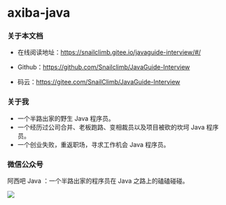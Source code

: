 # axiba-java



### 关于本文档

- 在线阅读地址：https://snailclimb.gitee.io/javaguide-interview/#/

- Github：https://github.com/Snailclimb/JavaGuide-Interview

- 码云：https://gitee.com/SnailClimb/JavaGuide-Interview

  

### 关于我

- 一个半路出家的野生 Java 程序员。
- 一个经历过公司合并、老板跑路、变相裁员以及项目被砍的坎坷 Java 程序员。
- 一个创业失败，重返职场，寻求工作机会 Java 程序员。



### 微信公众号

阿西吧 Java ：一个半路出家的程序员在 Java 之路上的磕磕碰碰。

![](https://mp.weixin.qq.com/mp/qrcode?scene=10000004&size=102&__biz=MzkyMDE5MzQwMw==&mid=100000010&idx=1&sn=420d12b4b07beb29e8dd1d5dc1b24c95&send_time=1611585824)